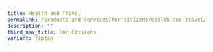 ```yaml
---
title: Health and Travel
permalink: /products-and-services/for-citizens/health-and-travel/
description: ""
third_nav_title: For Citizens
variant: tiptap
---
```


